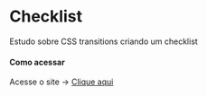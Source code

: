 # Checklist

Estudo sobre CSS transitions criando um checklist

#### Como acessar

Acesse o site → [Clique aqui]()
